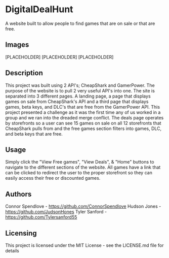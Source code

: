 # DigitalDealHunt
A website built to allow people to find games that are on sale or that are free.

## Images
[PLACEHOLDER]
[PLACEHOLDER]
[PLACEHOLDER]

## Description
This project was built using 2 API's; CheapShark and GamerPower. The purpose of the website is to pull 2 very useful API's into one. The site is separated into 3 different pages. A landing page, a page that displays games on sale from CheapShark's API and a third page that displays games, beta keys, and DLC's that are free from the GamerPower API. This project presented a challenge as it was the first time any of us worked in a group and we ran into the dreaded merge conflict. The deals page operates by storefronts so a user can see 15 games on sale on all 12 storefronts that CheapShark pulls from and the free games section filters into games, DLC, and beta keys that are free.

## Usage
Simply click the "View Free games", "View Deals", & "Home" buttons to navigate to the different sections of the website. All games have a link that can be clicked to redirect the user to the proper storefront so they can easily access their free or discounted games. 

## Authors
Connor Spendlove - https://github.com/ConnorSpendlove
Hudson Jones - https://github.com/JudsonHones
Tyler Sanford - https://github.com/Tylersanford55

## Licensing
This project is licensed under the MIT License - see the LICENSE.md file for details
